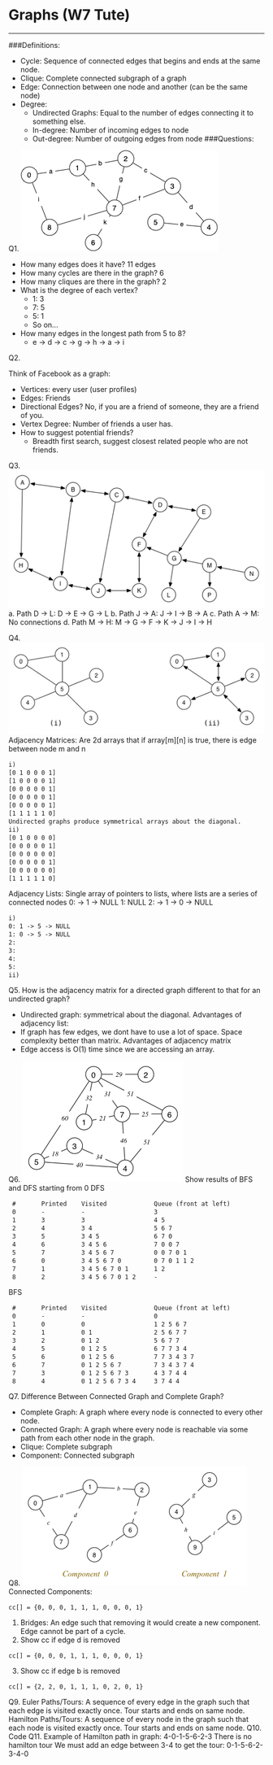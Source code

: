 Graphs (W7 Tute)
==========
-----
###Definitions:
- Cycle: Sequence of connected edges that begins and ends at the same node.
- Clique: Complete connected subgraph of a graph
- Edge: Connection between one node and another (can be the same node)
- Degree:
    - Undirected Graphs: Equal to the number of edges connecting it to something else.
    - In-degree: Number of incoming edges to node
    - Out-degree: Number of outgoing edges from node
###Questions:


Q1.
![image](q1.png)
- How many edges does it have? 11 edges
- How many cycles are there in the graph? 6
- How many cliques are there in the graph? 2
- What is the degree of each vertex? 
    - 1: 3
    - 7: 5
    - 5: 1
    - So on...
- How many edges in the longest path from 5 to 8?
    - e -> d -> c -> g -> h -> a -> i

Q2.

Think of Facebook as a graph:
- Vertices: every user (user profiles)
- Edges: Friends
- Directional Edges? No, if you are a friend of someone, they are a friend of you.
- Vertex Degree: Number of friends a user has.
- How to suggest potential friends?
    - Breadth first search, suggest closest related people who are not friends.

Q3.
![image](q3.png)
a. Path D -> L: D -> E -> G -> L
b. Path J -> A: J -> I -> B -> A
c. Path A -> M: No connections
d. Path M -> H: M -> G -> F -> K -> J -> I -> H

Q4.
![image](q4.png)
Adjacency Matrices:
Are 2d arrays that if array[m][n] is true, there is edge between node m and n
```
i)
[0 1 0 0 0 1]
[1 0 0 0 0 1]
[0 0 0 0 0 1]
[0 0 0 0 0 1]
[0 0 0 0 0 1]
[1 1 1 1 1 0]
Undirected graphs produce symmetrical arrays about the diagonal.
ii)
[0 1 0 0 0 0]
[0 0 0 0 0 1]
[0 0 0 0 0 0]
[0 0 0 0 0 1]
[0 0 0 0 0 0]
[1 1 1 1 1 0]
```
Adjacency Lists:
Single array of pointers to lists, where lists are a series of connected nodes
0: -> 1 -> NULL
1: NULL
2: -> 1 -> 0 -> NULL
```
i)
0: 1 -> 5 -> NULL
1: 0 -> 5 -> NULL
2: 
3:
4:
5:
ii)

```
Q5.
How is the adjacency matrix for a directed graph different to that for an undirected graph?
- Undirected graph: symmetrical about the diagonal.
Advantages of adjacency list:
- If graph has few edges, we dont have to use a lot of space. Space complexity better than matrix.
Advantages of adjacency matrix
- Edge access is O(1) time since we are accessing an array.

Q6.
![image](q6.png)
Show results of BFS and DFS starting from 0
DFS
```
 #       Printed    Visited             Queue (front at left)
 0       -          -                   3
 1       3          3                   4 5
 2       4          3 4                 5 6 7
 3       5          3 4 5               6 7 0
 4       6          3 4 5 6             7 0 0 7
 5       7          3 4 5 6 7           0 0 7 0 1
 6       0          3 4 5 6 7 0         0 7 0 1 1 2
 7       1          3 4 5 6 7 0 1       1 2
 8       2          3 4 5 6 7 0 1 2     -
```
BFS
```
 #       Printed    Visited             Queue (front at left)
 0       -          -                   0
 1       0          0                   1 2 5 6 7
 2       1          0 1                 2 5 6 7 7
 3       2          0 1 2               5 6 7 7
 4       5          0 1 2 5             6 7 7 3 4
 5       6          0 1 2 5 6           7 7 3 4 3 7
 6       7          0 1 2 5 6 7         7 3 4 3 7 4
 7       3          0 1 2 5 6 7 3       4 3 7 4 4
 8       4          0 1 2 5 6 7 3 4     3 7 4 4
```
Q7.
Difference Between Connected Graph and Complete Graph?
- Complete Graph: A graph where every node is connected to every other node.
- Connected Graph: A graph where every node is reachable via some path from each other node in the graph.
- Clique: Complete subgraph
- Component: Connected subgraph

Q8.
![image](q8.png)
Connected Components:
```
cc[] = {0, 0, 0, 1, 1, 1, 0, 0, 0, 1}
```
1. Bridges: An edge such that removing it would create a new component. Edge cannot be part of a cycle.
2. Show cc if edge d is removed
```
cc[] = {0, 0, 0, 1, 1, 1, 0, 0, 0, 1}
```
3. Show cc if edge b is removed
```
cc[] = {2, 2, 0, 1, 1, 1, 0, 2, 0, 1}
```
Q9.
Euler Paths/Tours: A sequence of every edge in the graph such that each edge is visited exactly once. Tour starts and ends on same node.
Hamilton Paths/Tours: A sequence of every node in the graph such that each node is visited exactly once. Tour starts and ends on same node. 
Q10.
Code
Q11.
Example of Hamilton path in graph:
4-0-1-5-6-2-3
There is no hamilton tour
We must add an edge between 3-4 to get the tour:
0-1-5-6-2-3-4-0

